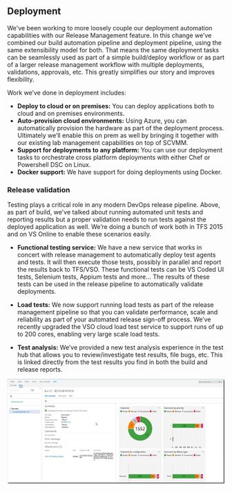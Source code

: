 <properties
    pageTitle="Deployment and Release Management"
    description="TODO"
    slug="releasemanagement"
    order="500"    
    keywords="visual studio, team foundation server, visual studio online, vs2015, vs, visualstudio, tfs, vso"
/>
## Deployment

We've been working to more loosely couple our deployment automation capabilities with our Release Management feature.  In this change we’ve combined our build automation pipeline and deployment pipeline, using the same extensibility model for both.  That means the same deployment tasks can be seamlessly used as part of a simple build/deploy workflow or as part of a larger release management workflow with multiple deployments, validations, approvals, etc.  This greatly simplifies our story and improves flexibility.

Work we’ve done in deployment includes:

 - **Deploy to cloud or on premises:** You can deploy applications both to cloud and on premises environments.
 - **Auto-provision cloud environments:** Using Azure, you can automatically provision the hardware as part of the deployment process.  Ultimately we’ll enable this on prem as well by bringing it together with our existing lab management capabilities on top of SCVMM.
 - **Support for deployments to any platform:** You can use our deployment tasks to orchestrate cross platform deployments with either Chef or Powershell DSC on Linux.
 - **Docker support:** We have support for doing deployments using Docker.

### Release validation

Testing plays a critical role in any modern DevOps release pipeline.  Above, as part of build, we've talked about running automated unit tests and reporting results but a proper validation needs to run tests against the deployed application as well.  We’re doing a bunch of work both in TFS 2015 and on VS Online to enable these scenarios easily.

- **Functional testing service:** We have a new service that works in concert with release management to automatically deploy test agents and tests.  It will then execute those tests, possibly in parallel and report the results back to TFS/VSO.  These functional tests can be VS Coded UI tests, Selenium tests, Appium tests and more…  The results of these tests can be used in the release pipeline to automatically validate deployments.

- **Load tests:** We now support running load tests as part of the release management pipeline so that you can validate performance, scale and reliability as part of your automated release sign-off process.  We’ve recently upgraded the VSO cloud load test service to support runs of up to 200 cores, enabling very large scale load tests.

- **Test analysis:** We’ve provided a new test analysis experience in the test hub that allows you to review/investigate test results, file bugs, etc.  This is linked directly from the test results you find in both the build and release reports.

![](_assets/ReleaseManagement-TestAnalysis.png)

